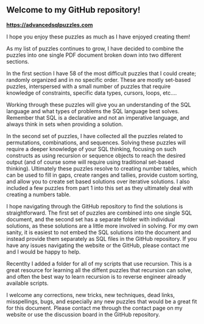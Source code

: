 

## Welcome to my GitHub repository!

**https://advancedsqlpuzzles.com**  

I hope you enjoy these puzzles as much as I have enjoyed creating them!

As my list of puzzles continues to grow, I have decided to combine the puzzles into one single PDF document broken down into two different sections.

In the first section I have 58 of the most difficult puzzles that I could create; randomly organized and in no specific order.  These are mostly set-based puzzles, interspersed with a small number of puzzles that require knowledge of constraints, specific data types, cursors, loops, etc....

Working through these puzzles will give you an understanding of the SQL language and what types of problems the SQL language best solves.  Remember that SQL is a declarative and not an imperative language, and always think in sets when providing a solution.

In the second set of puzzles, I have collected all the puzzles related to permutations, combinations, and sequences.  Solving these puzzles will require a deeper knowledge of your SQL thinking, focusing on such constructs as using recursion or sequence objects to reach the desired output (and of course some will require using traditional set-based thinking).  Ultimately these puzzles resolve to creating number tables, which can be used to fill in gaps, create ranges and tallies, provide custom sorting, and allow you to create set based solutions over iterative solutions.  I also included a few puzzles from part 1 into this set as they ultimately deal with creating a numbers table.

I hope navigating through the GitHub repository to find the solutions is straightforward.  The first set of puzzles are combined into one single SQL document, and the second set has a separate folder with individual solutions, as these solutions are a little more involved in solving.  For my own sanity, it is easiest to not embed the SQL solutions into the document and instead provide them separately as SQL files in the GitHub repository.  If you have any issues navigating the website or the GitHub, please contact me and I would be happy to help.

Recentlty I added a folder for all of my scripts that use recursion.  This is a great resource for learning all the diffent puzzles that recursion can solve, and often the best way to learn recursion is to reverse engineer already available scripts.
 
I welcome any corrections, new tricks, new techniques, dead links, misspellings, bugs, and especially any new puzzles that would be a great fit for this document.
Please contact me through the contact page on my website or use the discussion board in the GitHub repository.
